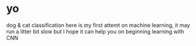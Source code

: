 # yo
dog &amp; cat classification
here is my first attemt on machine learning,
it may run a litter bit slow but i hope it can help you on beginning learning with CNN
